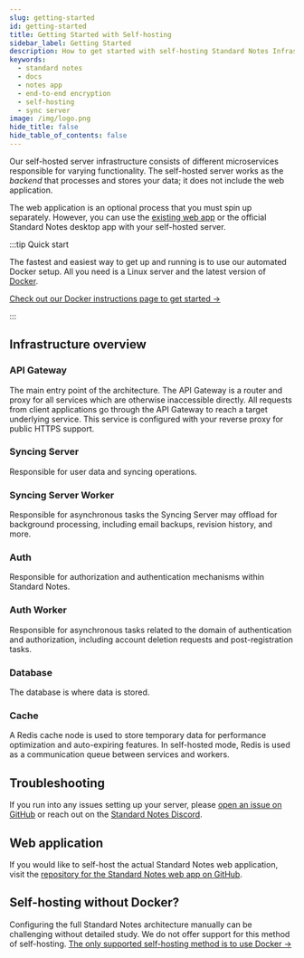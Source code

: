 ```yaml
---
slug: getting-started
id: getting-started
title: Getting Started with Self-hosting
sidebar_label: Getting Started
description: How to get started with self-hosting Standard Notes Infrastructure.
keywords:
  - standard notes
  - docs
  - notes app
  - end-to-end encryption
  - self-hosting
  - sync server
image: /img/logo.png
hide_title: false
hide_table_of_contents: false
---
```


Our self-hosted server infrastructure consists of different microservices responsible for varying functionality. The self-hosted server works as the _backend_ that processes and stores your data; it does not include the web application.

The web application is an optional process that you must spin up separately. However, you can use the [existing web app](https://app.standardnotes.com) or the official Standard Notes desktop app with your self-hosted server.

:::tip Quick start

The fastest and easiest way to get up and running is to use our automated Docker setup. All you need is a Linux server and the latest version of [Docker](https://docs.docker.com/get-started).

[Check out our Docker instructions page to get started →](./docker.md/)

:::

## Infrastructure overview

### API Gateway

The main entry point of the architecture. The API Gateway is a router and proxy for all services which are otherwise inaccessible directly. All requests from client applications go through the API Gateway to reach a target underlying service. This service is configured with your reverse proxy for public HTTPS support.

### Syncing Server

Responsible for user data and syncing operations.

### Syncing Server Worker

Responsible for asynchronous tasks the Syncing Server may offload for background processing, including email backups, revision history, and more.

### Auth

Responsible for authorization and authentication mechanisms within Standard Notes.

### Auth Worker

Responsible for asynchronous tasks related to the domain of authentication and authorization, including account deletion requests and post-registration tasks.

### Database

The database is where data is stored.

### Cache

A Redis cache node is used to store temporary data for performance optimization and auto-expiring features. In self-hosted mode, Redis is used as a communication queue between services and workers.

## Troubleshooting

If you run into any issues setting up your server, please [open an issue on GitHub](https://github.com/standardnotes/standalone/issues) or reach out on the [Standard Notes Discord](https://standardnotes.com/discord).

## Web application

If you would like to self-host the actual Standard Notes web application, visit the [repository for the Standard Notes web app on GitHub](https://github.com/standardnotes/app/tree/main/packages/web).

## Self-hosting without Docker?

Configuring the full Standard Notes architecture manually can be challenging without detailed study. We do not offer support for this method of self-hosting. [The only supported self-hosting method is to use Docker →](./docker.md/)

